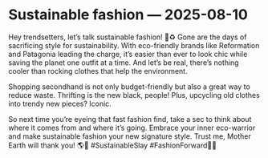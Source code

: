 # Sustainable fashion — 2025-08-10

Hey trendsetters, let’s talk sustainable fashion! 🌿♻️ Gone are the days of sacrificing style for sustainability. With eco-friendly brands like Reformation and Patagonia leading the charge, it’s easier than ever to look chic while saving the planet one outfit at a time. And let’s be real, there’s nothing cooler than rocking clothes that help the environment.

Shopping secondhand is not only budget-friendly but also a great way to reduce waste. Thrifting is the new black, people! Plus, upcycling old clothes into trendy new pieces? Iconic.

So next time you’re eyeing that fast fashion find, take a sec to think about where it comes from and where it’s going. Embrace your inner eco-warrior and make sustainable fashion your new signature style. Trust me, Mother Earth will thank you! 🌎💚 #SustainableSlay #FashionForward👗💅